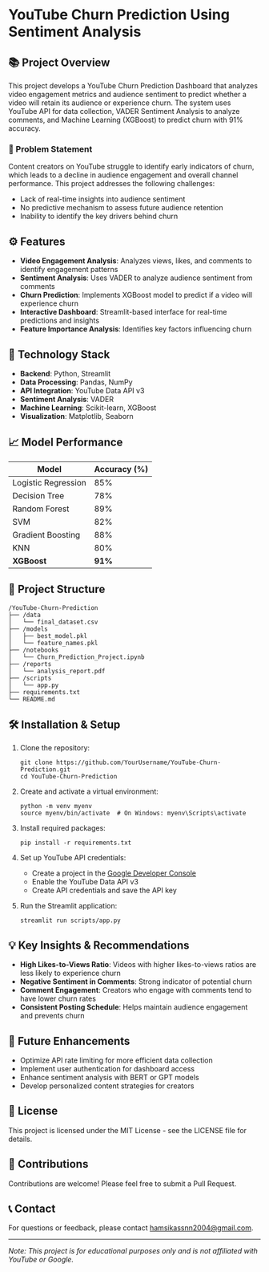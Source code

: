 # YouTube Churn Prediction Using Sentiment Analysis

## 📚 Project Overview

This project develops a YouTube Churn Prediction Dashboard that analyzes video engagement metrics and audience sentiment to predict whether a video will retain its audience or experience churn. The system uses YouTube API for data collection, VADER Sentiment Analysis to analyze comments, and Machine Learning (XGBoost) to predict churn with 91% accuracy.

### 🎯 Problem Statement

Content creators on YouTube struggle to identify early indicators of churn, which leads to a decline in audience engagement and overall channel performance. This project addresses the following challenges:

- Lack of real-time insights into audience sentiment
- No predictive mechanism to assess future audience retention
- Inability to identify the key drivers behind churn

## ⚙️ Features

- **Video Engagement Analysis**: Analyzes views, likes, and comments to identify engagement patterns
- **Sentiment Analysis**: Uses VADER to analyze audience sentiment from comments
- **Churn Prediction**: Implements XGBoost model to predict if a video will experience churn
- **Interactive Dashboard**: Streamlit-based interface for real-time predictions and insights
- **Feature Importance Analysis**: Identifies key factors influencing churn

## 🚀 Technology Stack

- **Backend**: Python, Streamlit
- **Data Processing**: Pandas, NumPy
- **API Integration**: YouTube Data API v3
- **Sentiment Analysis**: VADER
- **Machine Learning**: Scikit-learn, XGBoost
- **Visualization**: Matplotlib, Seaborn

## 📈 Model Performance

| Model | Accuracy (%) |
|-------|--------------|
| Logistic Regression | 85% |
| Decision Tree | 78% |
| Random Forest | 89% |
| SVM | 82% |
| Gradient Boosting | 88% |
| KNN | 80% |
| **XGBoost** | **91%** |

## 📁 Project Structure

```
/YouTube-Churn-Prediction
├── /data
│   └── final_dataset.csv
├── /models
│   ├── best_model.pkl
│   └── feature_names.pkl
├── /notebooks
│   └── Churn_Prediction_Project.ipynb
├── /reports
│   └── analysis_report.pdf
├── /scripts
│   └── app.py
├── requirements.txt
└── README.md
```

## 🛠️ Installation & Setup

1. Clone the repository:
   ```
   git clone https://github.com/YourUsername/YouTube-Churn-Prediction.git
   cd YouTube-Churn-Prediction
   ```

2. Create and activate a virtual environment:
   ```
   python -m venv myenv
   source myenv/bin/activate  # On Windows: myenv\Scripts\activate
   ```

3. Install required packages:
   ```
   pip install -r requirements.txt
   ```

4. Set up YouTube API credentials:
   - Create a project in the [Google Developer Console](https://console.developers.google.com/)
   - Enable the YouTube Data API v3
   - Create API credentials and save the API key

5. Run the Streamlit application:
   ```
   streamlit run scripts/app.py
   ```

## 💡 Key Insights & Recommendations

- **High Likes-to-Views Ratio**: Videos with higher likes-to-views ratios are less likely to experience churn
- **Negative Sentiment in Comments**: Strong indicator of potential churn
- **Comment Engagement**: Creators who engage with comments tend to have lower churn rates
- **Consistent Posting Schedule**: Helps maintain audience engagement and prevents churn

## 🔮 Future Enhancements

- Optimize API rate limiting for more efficient data collection
- Implement user authentication for dashboard access
- Enhance sentiment analysis with BERT or GPT models
- Develop personalized content strategies for creators

## 📄 License

This project is licensed under the MIT License - see the LICENSE file for details.

## 👥 Contributions

Contributions are welcome! Please feel free to submit a Pull Request.

## 📞 Contact

For questions or feedback, please contact [hamsikassnn2004@gmail.com](mailto:hamsikassnn2004@gmail.com).

---

*Note: This project is for educational purposes only and is not affiliated with YouTube or Google.*
